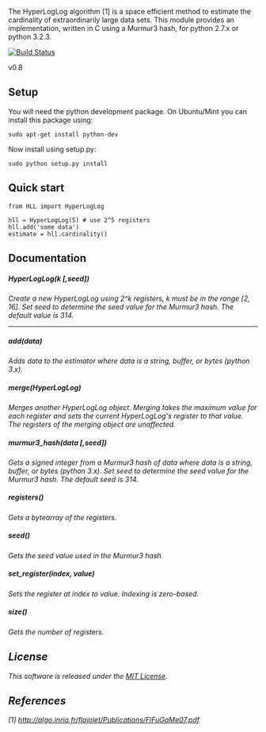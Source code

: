 The HyperLogLog algorithm [1] is a space efficient method to estimate the
cardinality of extraordinarily large data sets. This module provides an
implementation, written in C using a Murmur3 hash, for python 2.7.x or 
python 3.2.3.

[![Build Status](https://travis-ci.org/ascv/HLL.png?branch=master)](https://travis-ci.org/ascv/HLL)

v0.8

## Setup ##

You will need the python development package. On Ubuntu/Mint
you can install this package using:

    sudo apt-get install python-dev

Now install using setup.py:

    sudo python setup.py install

## Quick start ##

    from HLL import HyperLogLog
    
    hll = HyperLogLog(5) # use 2^5 registers
    hll.add('some data')
    estimate = hll.cardinality()
  
## Documentation ##

##### HyperLogLog(<i>k [,seed]) #####

Create a new HyperLogLog using 2^<i>k</i> registers, <i>k</i> must be in the 
range [2, 16]. Set <i>seed</i> to determine the seed value for the Murmur3 
hash. The default value is 314.

* * *

##### add(<i>data</i>)

Adds <i>data</i> to the estimator where <i>data</i> is a string, buffer, or bytes
(python 3.x). 

##### merge(<i>HyperLogLog</i>)

Merges another HyperLogLog object. Merging takes the maximum value for each
register and sets the current HyperLogLog's register to that value. The registers
of the merging object are unaffected. 

##### murmur3_hash(<i>data [,seed]</i>)

Gets a signed integer from a Murmur3 hash of <i>data</i> where <i>data</i> is a 
string, buffer, or bytes (python 3.x). Set <i>seed</i> to determine the seed
value for the Murmur3 hash. The default seed is 314.

##### registers()

Gets a bytearray of the registers.

##### seed()

Gets the seed value used in the Murmur3 hash.

##### set_register(<i>index, value</i>)

Sets the register at <i>index</i> to <i>value</i>. Indexing is zero-based.

##### size()

Gets the number of registers.

## License

This software is released under the [MIT License](https://gist.github.com/ascv/5123769).

## References

[1] http://algo.inria.fr/flajolet/Publications/FlFuGaMe07.pdf
